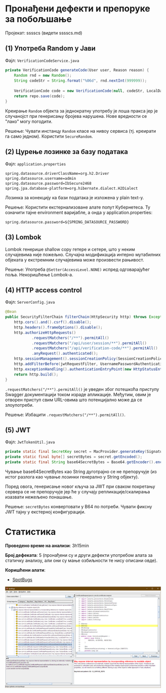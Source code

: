 # Пронађени дефекти и препоруке за побољшање

Пројекат: sssscs (видети sssscs.md)

## (1) Употреба Random у Јави

Фајл: `VerificationCodeService.java`

```java
private VerificationCode generateCode(User user, Reason reason) {
    Random rnd = new Random();
    String codeStr = String.format("%06d", rnd.nextInt(999999));

    VerificationCode code = new VerificationCode(null, codeStr, LocalDateTime.now().plusSeconds(30), user, MAX_ATTEMPTS, reason);
    return repo.save(code);
}
```

Креирање `Random` објекта за једнократну употребу је лоша пракса јер је случанојст при генерисању бројева нарушена. Нове вредности се "лако" могу погодити. 

Решење: Чувати инстанцу `Random` класе на нивоу сервиса (тј. креирати га само једном). Користити `SecureRandom`.

## (2) Цурење лозинке за базу података

Фајл: `application.properties`

```properties
spring.datasource.driverClassName=org.h2.Driver
spring.datasource.username=admin
spring.datasource.password=IbSecure2468
spring.jpa.database-platform=org.hibernate.dialect.H2Dialect
```

Лозинка за конекцију ка бази података је изложена у plain text-у.

Решење: Користити екстернализоване алате попут Кубернетеса. Ту означити тајне environment варијабле, а онда у application.properties:

```
spring.datasource.password=${SPRING_DATASOURCE_PASSWORD}
```

## (3) Lombok

Lombok генерише shallow copy гетере и сетере, што у неким  случајевима није пожељно. Случајна модификација интерно мутабилних објеката у екстремним случајевима може произвести рањивост.

Решење: Употреба `@Setter(AccessLevel.NONE)` испред одговарајућег поља. Некоришћење Lombok-а.

## (4) HTTP access control

Фајл: `ServerConfig.java`

```java
@Bean
public SecurityFilterChain filterChain(HttpSecurity http) throws Exception {
    http.cors().and().csrf().disable();
    http.headers().frameOptions().disable();
    http.authorizeHttpRequests()
            .requestMatchers("/**").permitAll()
            .requestMatchers("/api/user/session/**").permitAll()
            .requestMatchers("/api/verification-code/**").permitAll()
            .anyRequest().authenticated();
    http.sessionManagement().sessionCreationPolicy(SessionCreationPolicy.STATELESS);
    http.addFilterBefore(jwtRequestFilter, UsernamePasswordAuthenticationFilter.class);
    http.exceptionHandling().authenticationEntryPoint(new HttpStatusEntryPoint(HttpStatus.UNAUTHORIZED));
    return http.build();
}
```

`.requestMatchers("/**").permitAll()` је уведен због потешкоћа приступу Swagger документацији током израде апликације. Међутим, овим је отворен приступ свим URL-овима што потенцијално може да се злоупотреби.

Решење: Избацити `.requestMatchers("/**").permitAll()`.

## (5) JWT

Фајл: `JwtTokenUtil.java`

```java
private static final SecretKey secret = MacProvider.generateKey(SignatureAlgorithm.HS256);
private static final byte[] secretBytes = secret.getEncoded();
private static final String base64SecretBytes = Base64.getEncoder().encodeToString(secretBytes);
```

Чување base64SecretBytes као String дуготрајно се не препоручује (из истог разлога као чување лозинки генерално у String објекту). 

Поред овога, генерисање новог кључа за JWT при сваком покретању сервера се не препоручује јер ће у случају репликације/скалирања изазвати нежељено понашање.

Решење: `secretBytes` конвертовати у B64 по потреби. Чувати фиксну JWT тајну у екстерној конфигурацији.

# Статистика

**Проведено време на анализи**: 3h15min

**Број дефеката**: 5 (пронађени су и други дефекти употребом алата за статичку анализу, али они су мање озбиљности те нису описани овде).

**Коришћени алати**:

- [SpotBugs](https://github.com/spotbugs/spotbugs)

![](./SpotBugs_01.png)

